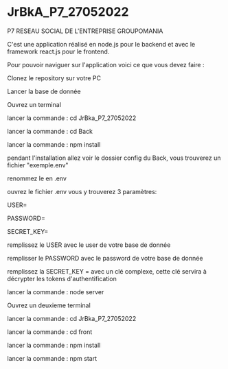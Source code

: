 ﻿# JrBkA_P7_27052022
 
P7 RESEAU SOCIAL DE L'ENTREPRISE GROUPOMANIA 

C'est une application réalisé en node.js pour le backend et avec le framework react.js pour le frontend.
 
 Pour pouvoir naviguer sur l'application voici ce que vous devez faire :
 
Clonez le repository sur votre PC
 
Lancer la base de donnée

Ouvrez un terminal

lancer la commande : cd JrBka_P7_27052022

lancer la commande : cd Back

lancer la commande : npm install

pendant l'installation allez voir le dossier config du Back, vous trouverez un fichier "exemple.env"

renommez le en .env


ouvrez le fichier .env vous y trouverez 3 paramètres:

USER=

PASSWORD=

SECRET_KEY=

remplissez le USER avec le user de votre base de donnée

remplisser le PASSWORD avec le password de votre base de donnée

remplissez la SECRET_KEY = avec un clé complexe, cette clé servira à décrypter les tokens d'authentification

lancer la commande : node server

Ouvrez un deuxieme terminal

lancer la commande : cd JrBka_P7_27052022

lancer la commande : cd front

lancer la commande : npm install

lancer la commande : npm start


